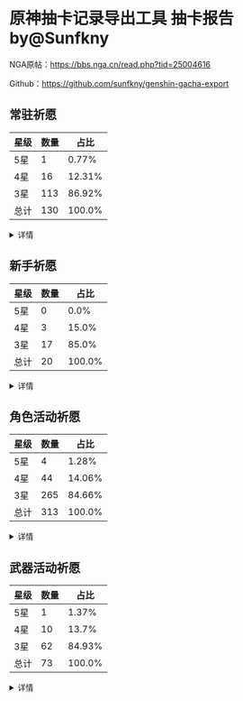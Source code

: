 <div class="markdown-body">
    <h1>原神抽卡记录导出工具 抽卡报告 by@Sunfkny</h1>
<p>NGA原帖：<a href="https://bbs.nga.cn/read.php?tid=25004616">https://bbs.nga.cn/read.php?tid=25004616</a></p>
<p>Github：<a href="https://github.com/sunfkny/genshin-gacha-export">https://github.com/sunfkny/genshin-gacha-export</a></p>
<h2>常驻祈愿</h2>
<table>
<thead>
<tr>
<th>星级</th>
<th>数量</th>
<th>占比</th>
</tr>
</thead>
<tbody>
<tr>
<td>5星</td>
<td>1</td>
<td>0.77%</td>
</tr>
<tr>
<td>4星</td>
<td>16</td>
<td>12.31%</td>
</tr>
<tr>
<td>3星</td>
<td>113</td>
<td>86.92%</td>
</tr>
<tr>
<td>总计</td>
<td>130</td>
<td>100.0%</td>
</tr>
</tbody>
</table>
<details>
<summary>详情</summary>
<br>
<details>
<summary>5星</summary>

<pre><code>  5星武器  天空之傲  数量:1

</code></pre>

</details>
<details>
<summary>4星</summary>

<pre><code>  4星角色  菲谢尔  数量:1
  4星角色  芭芭拉  数量:1
  4星角色  重云  数量:2
  4星角色  凝光  数量:1
  4星角色  雷泽  数量:1
  4星武器  祭礼弓  数量:2
  4星武器  绝弦  数量:1
  4星武器  祭礼残章  数量:2
  4星武器  流浪乐章  数量:1
  4星武器  西风剑  数量:1
  4星角色  安柏  数量:2
  4星角色  丽莎  数量:1

</code></pre>

</details>
<details>
<summary>3星</summary>

<pre><code>  3星武器  弹弓  数量:14
  3星武器  神射手之誓  数量:4
  3星武器  鸦羽弓  数量:12
  3星武器  翡玉法球  数量:6
  3星武器  讨龙英杰谭  数量:9
  3星武器  魔导绪论  数量:4
  3星武器  黑缨枪  数量:7
  3星武器  以理服人  数量:8
  3星武器  沐浴龙血的剑  数量:9
  3星武器  铁影阔剑  数量:9
  3星武器  飞天御剑  数量:7
  3星武器  黎明神剑  数量:8
  3星武器  冷刃  数量:16

</code></pre>

</details>
</details>

<h2>新手祈愿</h2>
<table>
<thead>
<tr>
<th>星级</th>
<th>数量</th>
<th>占比</th>
</tr>
</thead>
<tbody>
<tr>
<td>5星</td>
<td>0</td>
<td>0.0%</td>
</tr>
<tr>
<td>4星</td>
<td>3</td>
<td>15.0%</td>
</tr>
<tr>
<td>3星</td>
<td>17</td>
<td>85.0%</td>
</tr>
<tr>
<td>总计</td>
<td>20</td>
<td>100.0%</td>
</tr>
</tbody>
</table>
<details>
<summary>详情</summary>
<br>
<details>
<summary>5星</summary>

<pre><code>
</code></pre>

</details>
<details>
<summary>4星</summary>

<pre><code>  4星角色  香菱  数量:1
  4星角色  砂糖  数量:1
  4星角色  诺艾尔  数量:1

</code></pre>

</details>
<details>
<summary>3星</summary>

<pre><code>  3星武器  弹弓  数量:1
  3星武器  神射手之誓  数量:3
  3星武器  鸦羽弓  数量:1
  3星武器  翡玉法球  数量:1
  3星武器  讨龙英杰谭  数量:1
  3星武器  魔导绪论  数量:2
  3星武器  黑缨枪  数量:2
  3星武器  以理服人  数量:3
  3星武器  铁影阔剑  数量:2
  3星武器  飞天御剑  数量:1

</code></pre>

</details>
</details>

<h2>角色活动祈愿</h2>
<table>
<thead>
<tr>
<th>星级</th>
<th>数量</th>
<th>占比</th>
</tr>
</thead>
<tbody>
<tr>
<td>5星</td>
<td>4</td>
<td>1.28%</td>
</tr>
<tr>
<td>4星</td>
<td>44</td>
<td>14.06%</td>
</tr>
<tr>
<td>3星</td>
<td>265</td>
<td>84.66%</td>
</tr>
<tr>
<td>总计</td>
<td>313</td>
<td>100.0%</td>
</tr>
</tbody>
</table>
<details>
<summary>详情</summary>
<br>
<details>
<summary>5星</summary>

<pre><code>  5星角色  温迪  数量:1
  5星角色  莫娜  数量:1
  5星角色  可莉  数量:1
  5星角色  甘雨  数量:1

</code></pre>

</details>
<details>
<summary>4星</summary>

<pre><code>  4星角色  菲谢尔  数量:3
  4星角色  香菱  数量:3
  4星角色  芭芭拉  数量:2
  4星角色  砂糖  数量:2
  4星角色  重云  数量:2
  4星角色  诺艾尔  数量:4
  4星角色  凝光  数量:2
  4星角色  行秋  数量:11
  4星角色  北斗  数量:1
  4星角色  雷泽  数量:1
  4星武器  祭礼弓  数量:1
  4星武器  绝弦  数量:1
  4星武器  昭心  数量:1
  4星武器  流浪乐章  数量:2
  4星武器  西风长枪  数量:1
  4星武器  雨裁  数量:1
  4星武器  西风大剑  数量:3
  4星武器  笛剑  数量:1
  4星角色  迪奥娜  数量:1
  4星角色  辛焱  数量:1

</code></pre>

</details>
<details>
<summary>3星</summary>

<pre><code>  3星武器  弹弓  数量:25
  3星武器  神射手之誓  数量:15
  3星武器  鸦羽弓  数量:24
  3星武器  翡玉法球  数量:22
  3星武器  讨龙英杰谭  数量:13
  3星武器  魔导绪论  数量:15
  3星武器  黑缨枪  数量:23
  3星武器  以理服人  数量:20
  3星武器  沐浴龙血的剑  数量:27
  3星武器  铁影阔剑  数量:26
  3星武器  飞天御剑  数量:23
  3星武器  黎明神剑  数量:19
  3星武器  冷刃  数量:13

</code></pre>

</details>
</details>

<h2>武器活动祈愿</h2>
<table>
<thead>
<tr>
<th>星级</th>
<th>数量</th>
<th>占比</th>
</tr>
</thead>
<tbody>
<tr>
<td>5星</td>
<td>1</td>
<td>1.37%</td>
</tr>
<tr>
<td>4星</td>
<td>10</td>
<td>13.7%</td>
</tr>
<tr>
<td>3星</td>
<td>62</td>
<td>84.93%</td>
</tr>
<tr>
<td>总计</td>
<td>73</td>
<td>100.0%</td>
</tr>
</tbody>
</table>
<details>
<summary>详情</summary>
<br>
<details>
<summary>5星</summary>

<pre><code>  5星武器  四风原典  数量:1

</code></pre>

</details>
<details>
<summary>4星</summary>

<pre><code>  4星角色  行秋  数量:1
  4星武器  西风猎弓  数量:2
  4星武器  昭心  数量:1
  4星武器  钟剑  数量:3
  4星武器  祭礼剑  数量:2
  4星角色  迪奥娜  数量:1

</code></pre>

</details>
<details>
<summary>3星</summary>

<pre><code>  3星武器  弹弓  数量:6
  3星武器  神射手之誓  数量:3
  3星武器  鸦羽弓  数量:9
  3星武器  翡玉法球  数量:2
  3星武器  讨龙英杰谭  数量:2
  3星武器  魔导绪论  数量:5
  3星武器  黑缨枪  数量:7
  3星武器  以理服人  数量:3
  3星武器  沐浴龙血的剑  数量:8
  3星武器  铁影阔剑  数量:6
  3星武器  飞天御剑  数量:4
  3星武器  黎明神剑  数量:3
  3星武器  冷刃  数量:4

</code></pre>

</details>
</details>
</div>
